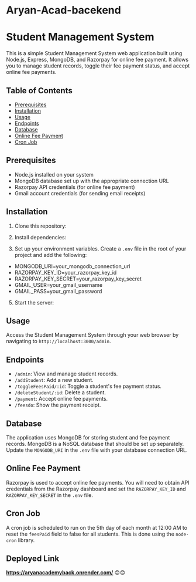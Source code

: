# Aryan-Acad-bacekend

# Student Management System

This is a simple Student Management System web application built using Node.js, Express, MongoDB, and Razorpay for online fee payment. It allows you to manage student records, toggle their fee payment status, and accept online fee payments.

## Table of Contents
- [Prerequisites](#prerequisites)
- [Installation](#installation)
- [Usage](#usage)
- [Endpoints](#endpoints)
- [Database](#database)
- [Online Fee Payment](#online-fee-payment)
- [Cron Job](#cron-job)

## Prerequisites
- Node.js installed on your system
- MongoDB database set up with the appropriate connection URL
- Razorpay API credentials (for online fee payment)
- Gmail account credentials (for sending email receipts)

## Installation
1. Clone this repository:


2. Install dependencies:


3. Set up your environment variables. Create a `.env` file in the root of your project and add the following:
  - MONGODB_URI=your_mongodb_connection_url
  - RAZORPAY_KEY_ID=your_razorpay_key_id
  - RAZORPAY_KEY_SECRET=your_razorpay_key_secret
  - GMAIL_USER=your_gmail_username
  - GMAIL_PASS=your_gmail_password


5. Start the server:



## Usage
Access the Student Management System through your web browser by navigating to `http://localhost:3000/admin`.

## Endpoints
- `/admin`: View and manage student records.
- `/addStudent`: Add a new student.
- `/toggleFeesPaid/:id`: Toggle a student's fee payment status.
- `/deleteStudent/:id`: Delete a student.
- `/payment`: Accept online fee payments.
- `/feesdo`: Show the payment receipt.

## Database
The application uses MongoDB for storing student and fee payment records. MongoDB is a NoSQL database that should be set up separately. Update the `MONGODB_URI` in the `.env` file with your database connection URL.

## Online Fee Payment
Razorpay is used to accept online fee payments. You will need to obtain API credentials from the Razorpay dashboard and set the `RAZORPAY_KEY_ID` and `RAZORPAY_KEY_SECRET` in the `.env` file.

## Cron Job
A cron job is scheduled to run on the 5th day of each month at 12:00 AM to reset the `feesPaid` field to false for all students. This is done using the `node-cron` library.




## Deployed Link
**https://aryanacademyback.onrender.com/**
😊😊
